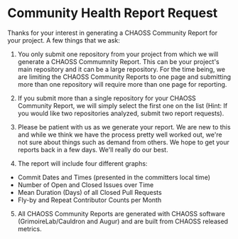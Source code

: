 # Community Health Report Request

Thanks for your interest in generating a CHAOSS Community Report for your project. A few things that we ask:

1) You only submit one repository from your project from which we will generate a CHAOSS Commumnity Report. This can be your project's main repository and it can be a large repository. For the time being, we are limiting the CHAOSS Community Reports to one page and submitting more than one repository will require more than one page for reporting.

2) If you submit more than a single repository for your CHAOSS Community Report, we will simply select the first one on the list (Hint: If you would like two repositories analyzed, submit two report requests).

3) Please be patient with us as we generate your report. We are new to this and while we think we have the process pretty well worked out, we're not sure about things such as demand from others. We hope to get your reports back in a few days. We'll really do our best.

4) The report will include four different graphs:
  - Commit Dates and Times (presented in the committers local time)
  - Number of Open and Closed Issues over Time
  - Mean Duration (Days) of all Closed Pull Requests
  - Fly-by and Repeat Contributor Counts per Month

5) All CHAOSS Community Reports are generated with CHAOSS software (GrimoireLab/Cauldron and Augur) and are built from CHAOSS released metrics.
